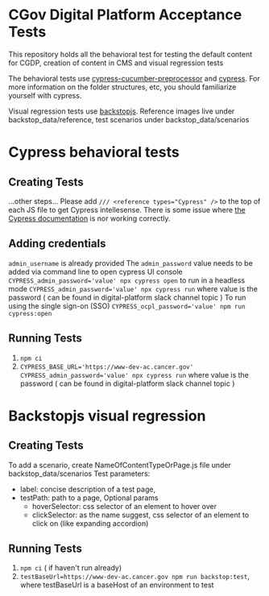 # CGov Digital Platform Acceptance Tests
This repository holds all the behavioral test for testing the default content for CGDP, creation of content in CMS and visual regression tests 

The behavioral tests use [cypress-cucumber-preprocessor](https://github.com/TheBrainFamily/cypress-cucumber-preprocessor) and [cypress](https://docs.cypress.io/guides/overview/why-cypress.html#In-a-nutshell). For more information on the folder structures, etc, you should familiarize yourself with cypress.

Visual regression tests use [backstopjs](https://github.com/garris/BackstopJS). 
Reference images live under backstop_data/reference, test scenarios under backstop_data/scenarios 

# Cypress behavioral tests
## Creating Tests
...other steps...
Please add `/// <reference types="Cypress" />` to the top of each JS file to get Cypress intellesense. There is some issue where [the Cypress documentation](https://docs.cypress.io/guides/tooling/intelligent-code-completion.html#Reference-type-declarations-via-jsconfig) is nor working correctly. 

## Adding credentials
`admin_username` is already provided
The `admin_password` value needs to be added via command line 
to open cypress UI console
`CYPRESS_admin_password='value' npx cypress open`
to run in a headless mode
`CYPRESS_admin_password='value' npx cypress run`
where value is the password ( can be found in digital-platform slack channel topic )
To run using the single sign-on (SSO)
`CYPRESS_ocpl_password='value' npm run cypress:open`
## Running Tests
1. `npm ci`
2. `CYPRESS_BASE_URL='https://www-dev-ac.cancer.gov' CYPRESS_admin_password='value' npx cypress run`
where value is the password ( can be found in digital-platform slack channel topic )

# Backstopjs visual regression
## Creating Tests
To add a scenario, create NameOfContentTypeOrPage.js file under backstop_data/scenarios
Test parameters:
 - label: concise description of a test page,
 - testPath: path to a page,
   Optional params
   - hoverSelector: css selector of an element to hover over
   - clickSelector: as the name suggest, css selector of an element to click on (like expanding accordion)
## Running Tests
1. `npm ci` ( if haven't run already)
2. `testBaseUrl=https://www-dev-ac.cancer.gov npm run backstop:test`, where testBaseUrl is a baseHost of an environment to test